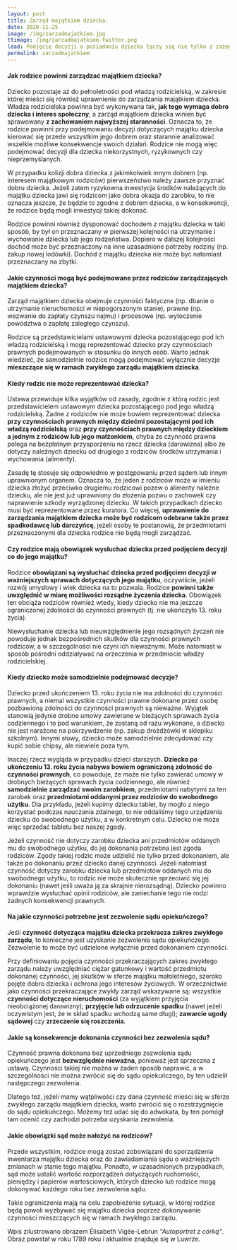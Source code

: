 ```yaml
---
layout: post
title: Zarząd majątkiem dziecka.
date: 2020-11-25
image: /img/zarzadmajatkiem.jpg
ttimage: /img/zarzadmajatkiem-twitter.png
lead: Podjęcie decyzji o posiadaniu dziecka łączy się nie tylko z zażegnaniem snu na co najmniej kilka miesięcy, ale również ze sporymi zmianami w sferze finansów. Poprzednie wpisy poświęciłam małżeńskim ustrojom majątkowym, a że zbliżają się święta, to pozwolę sobie pozostać w tym rodzinnym nastroju – w przedmiotowym wpisie omówię, jak powinien wyglądać zarząd majątkiem dziecka oraz, jakie uprawnienia w sferze finansowej ma dziecko.
permalink: zarzadmajatkiem
---
```


#### Jak rodzice powinni zarządzać majątkiem dziecka?
Dziecko pozostaje aż do pełnoletności pod władzą rodzicielską, w zakresie której mieści się również uprawnienie do zarządzania majątkiem dziecka. Władza rodzicielska powinna być wykonywana tak, **jak tego wymaga dobro dziecka i interes społeczny**, a zarząd majątkiem dziecka winien być sprawowany **z zachowaniem najwyższej staranności**. Oznacza to, że rodzice powinni przy podejmowaniu decyzji dotyczących majątku dziecka kierować się przede wszystkim jego dobrem oraz starannie analizować wszelkie możliwe konsekwencje swoich działań. Rodzice nie mogą więc podejmować decyzji dla dziecka niekorzystnych, ryzykownych czy nieprzemyślanych.

W przypadku kolizji dobra dziecka z jakimkolwiek innym dobrem (np. interesem majątkowym rodziców) pierwszeństwo należy zawsze przyznać dobru dziecka. Jeżeli zatem ryzykowna inwestycja środków należących do majątku dziecka jawi się rodzicom jako dobra okazja do zarobku, to nie oznacza jeszcze, że będzie to zgodne z dobrem dziecka, a w konsekwencji, że rodzice będą mogli inwestycji takiej dokonać.

Rodzice powinni również dysponować dochodem z majątku dziecka w taki sposób, by był on przeznaczany w pierwszej kolejności na utrzymanie i wychowanie dziecka lub jego rodzeństwa. Dopiero w dalszej kolejności dochód może być przeznaczony na inne uzasadnione potrzeby rodziny (np. zakup nowej lodówki). Dochód z majątku dziecka nie może być natomiast przeznaczany na zbytki.

#### Jakie czynności mogą być podejmowane przez rodziców zarządzających majątkiem dziecka?
Zarząd majątkiem dziecka obejmuje czynności faktyczne (np. dbanie o utrzymanie nieruchomości w niepogorszonym stanie), prawne (np. wezwanie do zapłaty czynszu najmu) i procesowe (np. wytoczenie powództwa o zapłatę zaległego czynszu).

Rodzice są przedstawicielami ustawowymi dziecka pozostającego pod ich władzą rodzicielską i mogą reprezentować dziecko przy czynnościach prawnych podejmowanych w stosunku do innych osób. Warto jednak wiedzieć, że samodzielnie rodzice mogą podejmować wyłącznie decyzje **mieszczące się w ramach zwykłego zarządu majątkiem dziecka**.

#### Kiedy rodzic nie może reprezentować dziecka?
Ustawa przewiduje kilka wyjątków od zasady, zgodnie z którą rodzic jest przedstawicielem ustawowym dziecka pozostającego pod jego władzą rodzicielską. Żadne z rodziców nie może bowiem reprezentować dziecka **przy czynnościach prawnych między dziećmi pozostającymi pod ich władzą rodzicielską** oraz **przy czynnościach prawnych między dzieckiem a jednym z rodziców lub jego małżonkiem**, chyba że czynność prawna polega na bezpłatnym przysporzeniu na rzecz dziecka (darowizna) albo że dotyczy należnych dziecku od drugiego z rodziców środków utrzymania i wychowania (alimenty).

Zasadę tę stosuje się odpowiednio w postępowaniu przed sądem lub innym uprawnionym organem. Oznacza to, że jeden z rodziców może w imieniu dziecka złożyć przeciwko drugiemu rodzicowi pozew o alimenty należne dziecku, ale nie jest już uprawniony do złożenia pozwu o zachowek czy naprawienie szkody wyrządzonej dziecku. W takich przypadkach dziecko musi być reprezentowane przez kuratora. Co więcej, **uprawnienie do zarządzania majątkiem dziecka może być rodzicom odebrane także przez spadkodawcę lub darczyńcę**, jeżeli osoby te postanowią, że przedmiotami przeznaczonymi dla dziecka rodzice nie będą mogli zarządzać.

#### Czy rodzice mają obowiązek wysłuchać dziecka przed podjęciem decyzji co do jego majątku?
Rodzice **obowiązani są wysłuchać dziecka przed podjęciem decyzji w ważniejszych sprawach dotyczących jego majątku**, oczywiście, jeżeli rozwój umysłowy i wiek dziecka na to pozwala. Rodzice **powinni także uwzględnić w miarę możliwości rozsądne życzenia dziecka**. Obowiązek ten obciąża rodziców również wtedy, kiedy dziecko nie ma jeszcze ograniczonej zdolności do czynności prawnych (tj. nie ukończyło 13. roku życia).

Niewysłuchanie dziecka lub nieuwzględnienie jego rozsądnych życzeń nie powoduje jednak bezpośrednich skutków dla czynności prawnych rodziców, a w szczególności nie czyni ich nieważnymi. Może natomiast w sposób pośredni oddziaływać na orzeczenia w przedmiocie władzy rodzicielskiej.

#### Kiedy dziecko może samodzielnie podejmować decyzje?
Dziecko przed ukończeniem 13. roku życia nie ma zdolności do czynności prawnych, a niemal wszystkie czynności prawne dokonane przez osobę pozbawioną zdolności do czynności prawnych są nieważne. Wyjątek stanowią jedynie drobne umowy zawierane w bieżących sprawach życia codziennego i to pod warunkiem, że zostaną od razu wykonane, a dziecko nie jest narażone na pokrzywdzenie (np. zakup drożdżówki w sklepiku szkolnym). Innymi słowy, dziecko może samodzielnie zdecydować czy kupić sobie chipsy, ale niewiele poza tym.

Inaczej rzecz wygląda w przypadku dzieci starszych. **Dziecko po ukończeniu 13. roku życia nabywa bowiem ograniczoną zdolność do czynności prawnych**, co powoduje, że może nie tylko zawierać umowy w drobnych bieżących sprawach życia codziennego, ale również **samodzielnie zarządzać swoim zarobkiem**, przedmiotami nabytymi za ten zarobek oraz **przedmiotami oddanymi przez rodziców do swobodnego użytku**. Dla przykładu, jeżeli kupimy dziecku tablet, by mogło z niego korzystać podczas nauczania zdalnego, to nie oddaliśmy tego urządzenia dziecku do swobodnego użytku, a w konkretnym celu. Dziecko nie może więc sprzedać tabletu bez naszej zgody.

Jeżeli czynność nie dotyczy zarobku dziecka ani przedmiotów oddanych mu do swobodnego użytku, do jej dokonania potrzebna jest zgoda rodziców. Zgody takiej rodzic może udzielić nie tylko przed dokonaniem, ale także po dokonaniu przez dziecko danej czynności. Jeżeli natomiast czynność dotyczy zarobku dziecka lub przedmiotów oddanych mu do swobodnego użytku, to rodzic nie może skutecznie sprzeciwić się jej dokonaniu (nawet jeśli uważa ją za skrajnie nierozsądną). Dziecko powinno wprawdzie wysłuchać opinii rodziców, ale zaniechanie tego nie rodzi żadnych konsekwencji prawnych.

#### Na jakie czynności potrzebne jest zezwolenie sądu opiekuńczego?
Jeśli **czynność dotycząca majątku dziecka przekracza zakres zwykłego zarządu**, to konieczne jest uzyskanie zezwolenia sądu opiekuńczego. Zezwolenie to może być udzielone wyłącznie przed dokonaniem czynności.

Przy definiowaniu pojęcia czynności przekraczających zakres zwykłego zarządu należy uwzględniać ciężar gatunkowy i wartość przedmiotu dokonanej czynności, jej skutków w sferze majątku małoletniego, szeroko pojęte dobro dziecka i ochrona jego interesów życiowych. W orzecznictwie jako czynności przekraczające zwykły zarząd wskazywane są: wszystkie **czynności dotyczące nieruchomości** (za wyjątkiem przyjęcia nieobciążonej darowizny); **przyjęcie lub odrzucenie spadku** (nawet jeżeli oczywistym jest, że w skład spadku wchodzą same długi); **zawarcie ugody sądowej** czy **zrzeczenie się roszczenia**.

#### Jakie są konsekwencje dokonania czynności bez zezwolenia sądu?
Czynność prawna dokonana bez uprzedniego zezwolenia sądu opiekuńczego jest **bezwzględnie nieważna**, ponieważ jest sprzeczna z ustawą. Czynności takiej nie można w żaden sposób naprawić, a w szczególności nie można zwrócić się do sądu opiekuńczego, by ten udzielił następczego zezwolenia.

Dlatego też, jeżeli mamy wątpliwości czy dana czynność mieści się w sferze zwykłego zarządu majątkiem dziecka, warto zwrócić się o rozstrzygnięcie do sądu opiekuńczego. Możemy też udać się do adwokata, by ten pomógł tam ocenić czy zachodzi potrzeba uzyskania zezwolenia.

#### Jakie obowiązki sąd może nałożyć na rodziców?
Przede wszystkim, rodzice mogą zostać zobowiązani do sporządzenia inwentarza majątku dziecka oraz do zawiadamiania sądu o ważniejszych zmianach w stanie tego majątku. Ponadto, w uzasadnionych przypadkach, sąd może ustalić wartość rozporządzeń dotyczących ruchomości, pieniędzy i papierów wartościowych, których dziecko lub rodzice mogą dokonywać każdego roku bez zezwolenia sądu.

Takie ograniczenia mają na celu zapobieżenie sytuacji, w której rodzice będą powoli wyzbywać się majątku dziecka poprzez dokonywanie czynności mieszczących się w ramach zwykłego zarządu.

Wpis zilustrowano obrazem Élisabeth Vigée-Lebrun *"Autoportret z córką"*. Obraz powstał w roku 1789 roku i aktualnie znajduje się w Luwrze.
